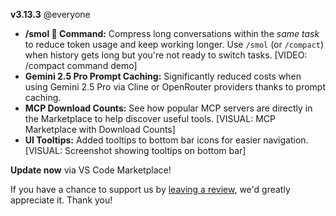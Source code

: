 **v3.13.3** @everyone

*   **/smol 🤏 Command:** Compress long conversations within the *same task* to reduce token usage and keep working longer. Use `/smol` (or `/compact`) when history gets long but you're not ready to switch tasks. [VIDEO: /compact command demo]
*   **Gemini 2.5 Pro Prompt Caching:** Significantly reduced costs when using Gemini 2.5 Pro via Cline or OpenRouter providers thanks to prompt caching.
*   **MCP Download Counts:** See how popular MCP servers are directly in the Marketplace to help discover useful tools. [VISUAL: MCP Marketplace with Download Counts]
*   **UI Tooltips:** Added tooltips to bottom bar icons for easier navigation. [VISUAL: Screenshot showing tooltips on bottom bar]

**Update now** via VS Code Marketplace!

If you have a chance to support us by [leaving a review](https://marketplace.visualstudio.com/items?itemName=saoudrizwan.claude-dev), we'd greatly appreciate it. Thank you!
